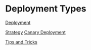 # Deployment Types

[Deployment](https://kubernetes.io/docs/concepts/workloads/controllers/deployment/)
</br>

[Strategy](https://kubernetes.io/docs/concepts/workloads/controllers/deployment/#strategy)
[Canary Deployment](https://kubernetes.io/docs/concepts/workloads/controllers/deployment/#canary-deployment)
</br>

[Tips and Tricks](https://github.com/amitk030/CKAD-exercises-and-solutions/blob/master/tips_and_tricks.md)